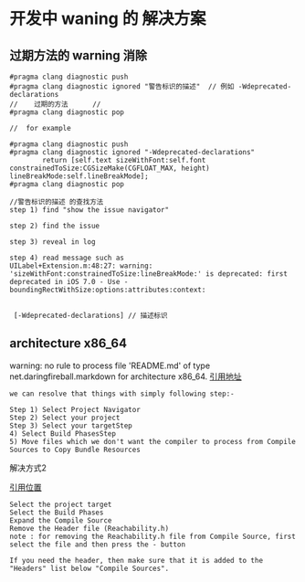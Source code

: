 # 开发中 waning 的 解决方案
## 过期方法的 warning 消除

``` objc
#pragma clang diagnostic push
#pragma clang diagnostic ignored "警告标识的描述"  // 例如 -Wdeprecated-declarations
//    过期的方法      //
#pragma clang diagnostic pop

//  for example 

#pragma clang diagnostic push
#pragma clang diagnostic ignored "-Wdeprecated-declarations"
        return [self.text sizeWithFont:self.font constrainedToSize:CGSizeMake(CGFLOAT_MAX, height) lineBreakMode:self.lineBreakMode];
#pragma clang diagnostic pop

//警告标识的描述 的查找方法 
step 1) find "show the issue navigator"

step 2) find the issue 

step 3) reveal in log 

step 4) read message such as 
UILabel+Extension.m:48:27: warning: 'sizeWithFont:constrainedToSize:lineBreakMode:' is deprecated: first deprecated in iOS 7.0 - Use -boundingRectWithSize:options:attributes:context:
 
 
 [-Wdeprecated-declarations] // 描述标识 

```

## architecture x86_64
warning: no rule to process file 'README.md' of type net.daringfireball.markdown for architecture x86_64.
[引用地址](http://xcodar.blogspot.com/2015/01/warning-no-rule-to-process-file-of-type.html)

``` objc
we can resolve that things with simply following step:-

Step 1) Select Project Navigator
Step 2) Select your project
Step 3) Select your targetStep 
4) Select Build PhasesStep 
5) Move files which we don't want the compiler to process from Compile Sources to Copy Bundle Resources

```
解决方式2 

[引用位置](http://stackoverflow.com/questions/22778021/xcode-warning-no-rule-to-process-file-when-build-phases-has-this-file/26728623)

``` objc
Select the project target
Select the Build Phases
Expand the Compile Source
Remove the Header file (Reachability.h)
note : for removing the Reachability.h file from Compile Source, first select the file and then press the - button

If you need the header, then make sure that it is added to the "Headers" list below "Compile Sources".

```

